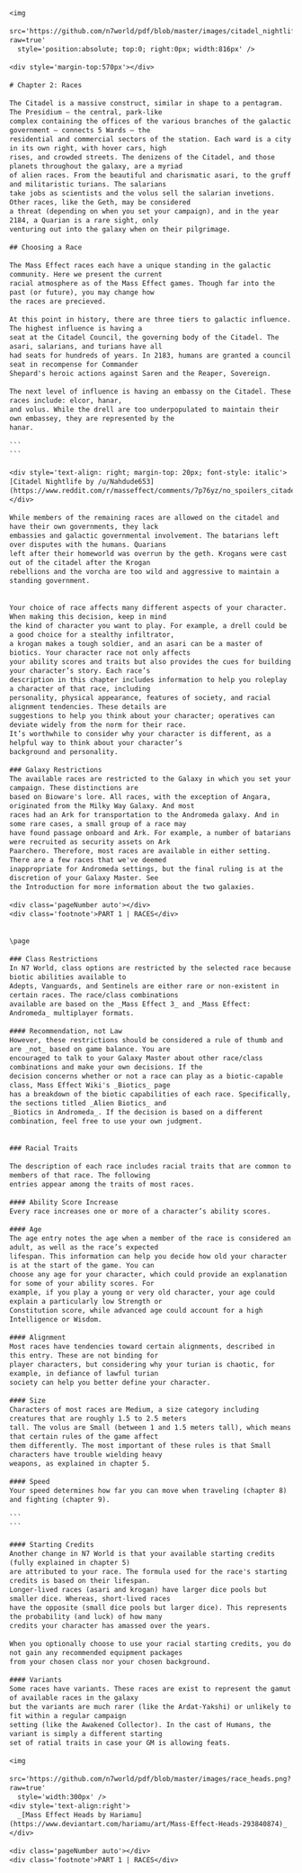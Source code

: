    <img 
      src='https://github.com/n7world/pdf/blob/master/images/citadel_nightlife.png?raw=true' 
      style='position:absolute; top:0; right:0px; width:816px' />
      
    <div style='margin-top:570px'></div>
    
    # Chapter 2: Races
    
    The Citadel is a massive construct, similar in shape to a pentagram. The Presidium — the central, park-like
    complex containing the offices of the various branches of the galactic government — connects 5 Wards — the 
    residential and commercial sectors of the station. Each ward is a city in its own right, with hover cars, high 
    rises, and crowded streets. The denizens of the Citadel, and those planets throughout the galaxy, are a myriad 
    of alien races. From the beautiful and charismatic asari, to the gruff and militaristic turians. The salarians
    take jobs as scientists and the volus sell the salarian invetions. Other races, like the Geth, may be considered
    a threat (depending on when you set your campaign), and in the year 2184, a Quarian is a rare sight, only
    venturing out into the galaxy when on their pilgrimage.
    
    ## Choosing a Race
    
    The Mass Effect races each have a unique standing in the galactic community. Here we present the current 
    racial atmosphere as of the Mass Effect games. Though far into the past (or future), you may change how
    the races are precieved.
    
    At this point in history, there are three tiers to galactic influence. The highest influence is having a 
    seat at the Citadel Council, the governing body of the Citadel. The asari, salarians, and turians have all 
    had seats for hundreds of years. In 2183, humans are granted a council seat in recompense for Commander
    Shepard's heroic actions against Saren and the Reaper, Sovereign.
    
    The next level of influence is having an embassy on the Citadel. These races include: elcor, hanar,
    and volus. While the drell are too underpopulated to maintain their own embassey, they are represented by the
    hanar.
    
    ```
    ```
    
    <div style='text-align: right; margin-top: 20px; font-style: italic'>
    [Citadel Nightlife by /u/Nahdude653](https://www.reddit.com/r/masseffect/comments/7p76yz/no_spoilers_citadel_nightlife/)
    </div>
    
    While members of the remaining races are allowed on the citadel and have their own governments, they lack
    embassies and galactic governmental involvement. The batarians left over disputes with the humans. Quarians
    left after their homeworld was overrun by the geth. Krogans were cast out of the citadel after the Krogan
    rebellions and the vorcha are too wild and aggressive to maintain a standing government.
    
    
    Your choice of race affects many different aspects of your character. When making this decision, keep in mind
    the kind of character you want to play. For example, a drell could be a good choice for a stealthy infiltrator,
    a krogan makes a tough soldier, and an asari can be a master of biotics. Your character race not only affects
    your ability scores and traits but also provides the cues for building your character’s story. Each race’s
    description in this chapter includes information to help you roleplay a character of that race, including
    personality, physical appearance, features of society, and racial alignment tendencies. These details are
    suggestions to help you think about your character; operatives can deviate widely from the norm for their race.
    It’s worthwhile to consider why your character is different, as a helpful way to think about your character’s
    background and personality.
    
    ### Galaxy Restrictions
    The available races are restricted to the Galaxy in which you set your campaign. These distinctions are
    based on Bioware's lore. All races, with the exception of Angara, originated from the Milky Way Galaxy. And most
    races had an Ark for transportation to the Andromeda galaxy. And in some rare cases, a small group of a race may
    have found passage onboard and Ark. For example, a number of batarians were recruited as security assets on Ark
    Paarchero. Therefore, most races are available in either setting. There are a few races that we've deemed
    inappropriate for Andromeda settings, but the final ruling is at the discretion of your Galaxy Master. See 
    the Introduction for more information about the two galaxies.
    
    <div class='pageNumber auto'></div>
    <div class='footnote'>PART 1 | RACES</div>
    
    
    \page
    
    ### Class Restrictions
    In N7 World, class options are restricted by the selected race because biotic abilities available to
    Adepts, Vanguards, and Sentinels are either rare or non-existent in certain races. The race/class combinations 
    available are based on the _Mass Effect 3_ and _Mass Effect: Andromeda_ multiplayer formats.
    
    #### Recommendation, not Law
    However, these restrictions should be considered a rule of thumb and are _not_ based on game balance. You are
    encouraged to talk to your Galaxy Master about other race/class combinations and make your own decisions. If the
    decision concerns whether or not a race can play as a biotic-capable class, Mass Effect Wiki's _Biotics_ page 
    has a breakdown of the biotic capabilities of each race. Specifically, the sections titled _Alien Biotics_ and 
    _Biotics in Andromeda_. If the decision is based on a different combination, feel free to use your own judgment.
    
    
    ### Racial Traits
    
    The description of each race includes racial traits that are common to members of that race. The following 
    entries appear among the traits of most races.
    
    #### Ability Score Increase
    Every race increases one or more of a character’s ability scores. 
    
    #### Age 
    The age entry notes the age when a member of the race is considered an adult, as well as the race’s expected
    lifespan. This information can help you decide how old your character is at the start of the game. You can
    choose any age for your character, which could provide an explanation for some of your ability scores. For
    example, if you play a young or very old character, your age could explain a particularly low Strength or
    Constitution score, while advanced age could account for a high Intelligence or Wisdom.
    
    #### Alignment 
    Most races have tendencies toward certain alignments, described in this entry. These are not binding for 
    player characters, but considering why your turian is chaotic, for example, in defiance of lawful turian 
    society can help you better define your character.
    
    #### Size 
    Characters of most races are Medium, a size category including creatures that are roughly 1.5 to 2.5 meters 
    tall. The volus are Small (between 1 and 1.5 meters tall), which means that certain rules of the game affect
    them differently. The most important of these rules is that Small characters have trouble wielding heavy
    weapons, as explained in chapter 5.
    
    #### Speed 
    Your speed determines how far you can move when traveling (chapter 8) and fighting (chapter 9).
    
    ```
    ```
    
    #### Starting Credits
    Another change in N7 World is that your available starting credits (fully explained in chapter 5)
    are attributed to your race. The formula used for the race's starting credits is based on their lifespan.
    Longer-lived races (asari and krogan) have larger dice pools but smaller dice. Whereas, short-lived races
    have the opposite (small dice pools but larger dice). This represents the probability (and luck) of how many
    credits your character has amassed over the years.
    
    When you optionally choose to use your racial starting credits, you do not gain any recommended equipment packages
    from your chosen class nor your chosen background.
    
    #### Variants
    Some races have variants. These races are exist to represent the gamut of available races in the galaxy
    but the variants are much rarer (like the Ardat-Yakshi) or unlikely to fit within a regular campaign
    setting (like the Awakened Collector). In the cast of Humans, the variant is simply a different starting
    set of ratial traits in case your GM is allowing feats.
    
    <img 
      src='https://github.com/n7world/pdf/blob/master/images/race_heads.png?raw=true' 
      style='width:300px' />
    <div style='text-align:right'>
      _[Mass Effect Heads by Hariamu](https://www.deviantart.com/hariamu/art/Mass-Effect-Heads-293840874)_
    </div>
    
    <div class='pageNumber auto'></div>
    <div class='footnote'>PART 1 | RACES</div>
